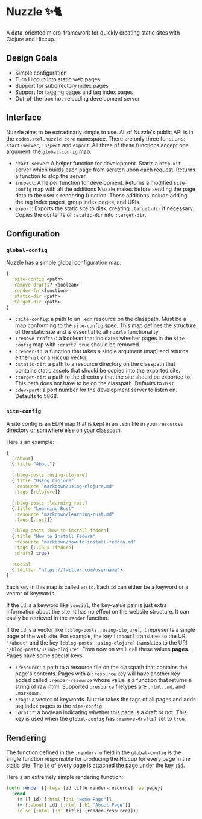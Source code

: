 # Nuzzle ✨🐈
A data-oriented micro-framework for quickly creating static sites with Clojure and Hiccup.

## Design Goals
- Simple configuration
- Turn Hiccup into static web pages
- Support for subdirectory index pages
- Support for tagging pages and tag index pages
- Out-of-the-box hot-reloading development server

## Interface
Nuzzle aims to be extradinarly simple to use. All of Nuzzle's public API is in the `codes.stel.nuzzle.core` namespace. There are only three functions: `start-server`, `inspect` and `export`. All three of these functions accept one argument: the `global-config` map.
- `start-server`: A helper function for development. Starts a `http-kit` server which builds each page from scratch upon each request. Returns a function to stop the server.
- `inspect`: A helper function for development. Returns a modified `site-config` map with all the additions Nuzzle makes before sending the page data to the user's rendering function. These additions include adding the tag index pages, group index pages, and URIs.
- `export`: Exports the static site to disk, creating `:target-dir` if necessary. Copies the contents of `:static-dir` into `:target-dir`.

## Configuration
### `global-config`
Nuzzle has a simple global configuration map:
```clojure
{
  :site-config <path>
  :remove-drafts? <boolean>
  :render-fn <function>
  :static-dir <path>
  :target-dir <path>
}
```
- `:site-config`: a path to an `.edn` resource on the classpath. Must be a map conforming to the `site-config` spec. This map defines the structure of the static site and is essential to all `nuzzle` functionality.
- `:remove-drafts?`: a boolean that indicates whether pages in the `site-config` map with `:draft? true` should be removed.
- `:render-fn`: a function that takes a single argument (map) and returns either `nil` or a Hiccup vector.
- `:static-dir`: a path to a resource directory on the classpath that contains static assets that should be copied into the exported site.
- `:target-dir`: a path to the directory that the site should be exported to. This path does not have to be on the classpath. Defaults to `dist`.
- `:dev-port`: a port number for the development server to listen on. Defaults to 5868.


### `site-config`
A site config is an EDN map that is kept in an `.edn` file in your `resources` directory or somwhere else on your classpath.

Here's an example:
```clojure
{
  [:about]
  {:title "About"}

  [:blog-posts :using-clojure]
  {:title "Using Clojure"
   :resource "markdown/using-clojure.md"
   :tags [:clojure]}

  [:blog-posts :learning-rust]
  {:title "Learning Rust"
   :resource "markdown/learning-rust.md"
   :tags [:rust]}

  [:blog-posts :how-to-install-fedora]
  {:title "How to Install Fedora"
   :resource "markdown/how-to-install-fedora.md"
   :tags [:linux :fedora]
   :draft? true}

  :social
  {:twitter "https://twitter.com/username"}
}
```

Each key in this map is called an `id`. Each `id` can either be a keyword or a vector of keywords.

If the `id` is a keyword like `:social`, the key-value pair is just extra information about the site. It has no effect on the website structure. It can easily be retrieved in the `render` function.

If the `id` is a vector like `[:blog-posts :using-clojure]`, it represents a single page of the web site. For example, the key `[:about]` translates to the URI `"/about"` and the key `[:blog-posts :using-clojure]` translates to the URI `"/blog-posts/using-clojure"`. From now on we'll call these values **pages**. Pages have some special keys:

- `:resource`: a path to a resource file on the classpath that contains the page's contents. Pages with a `:resource` key will have another key added called `:render-resource` whose value is a function that returns a string of raw html. Supported `:resource` filetypes are `.html`, `.md`, and `.markdown`.
- `:tags`: a vector of keywords. Nuzzle takes the tags of all pages and adds tag index pages to the `site-config`.
- `:draft?`: a boolean indicating whether this page is a draft or not. This key is used when the `global-config` has `:remove-drafts?` set to `true`.

## Rendering
The function defined in the `:render-fn` field in the `global-config` is the single function responsible for producing the Hiccup for every page in the static site. The `id` of every page is attached the page under the key `:id`.

Here's an extremely simple rendering function:
```clojure
(defn render [{:keys [id title render-resource] :as page}]
  (cond
    (= [] id) [:html [:h1 "Home Page"]]
    (= [:about] id) [:html [:h1 "About Page"]]
    :else [:html [:h1 title] (render-resource)]))
```
